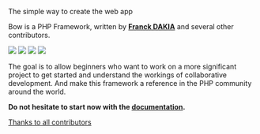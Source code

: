 The simple way to create the web app

Bow is a PHP Framework, written by **[Franck DAKIA](http://github.com/papac)** and several other contributors.

<a href="https://bowphp.com" title="docs"><img src="https://img.shields.io/badge/docs-read%20docs-blue.svg?style=flat-square"/></a>
<a href="https://packagist.org/packages/bowphp/framework" title="bowphp/framework"><img src="https://img.shields.io/packagist/v/bowphp/framework.svg?style=flat-square"/></a>
<a href="https://packagist.org/packages/bowphp/app" title="bowphp/app"><img src="https://img.shields.io/packagist/v/bowphp/app.svg?style=flat-square"/></a>
<a href="https://github.com/bowphp/app/blob/master/LICENSE" title="license"><img src="https://img.shields.io/github/license/mashape/apistatus.svg?style=flat-square"/></a>

The goal is to allow beginners who want to work on a more significant project to get started and understand the workings of collaborative development. And make this framework a reference in the PHP community around the world.

**Do not hesitate to start now with the [documentation](https://bowphp.com).**

[Thanks to all contributors](https://github.com/bowphp/app/graphs/contributors)
